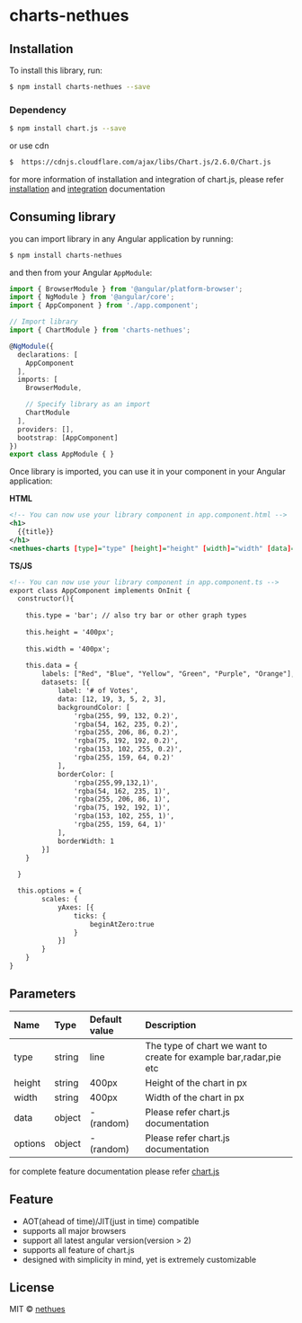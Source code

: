 # charts-nethues

## Installation

To install this library, run:

```bash
$ npm install charts-nethues --save
```

### Dependency

```bash
$ npm install chart.js --save
```
or use cdn

```bash
$  https://cdnjs.cloudflare.com/ajax/libs/Chart.js/2.6.0/Chart.js
```
for more information of installation and integration of chart.js, please refer [installation](http://www.chartjs.org/docs/latest/getting-started/installation.html) and [integration](http://www.chartjs.org/docs/latest/getting-started/integration.html) documentation

## Consuming library

you can import library in any Angular application by running:

```bash
$ npm install charts-nethues
```

and then from your Angular `AppModule`:

```typescript
import { BrowserModule } from '@angular/platform-browser';
import { NgModule } from '@angular/core';
import { AppComponent } from './app.component';

// Import library
import { ChartModule } from 'charts-nethues';

@NgModule({
  declarations: [
    AppComponent
  ],
  imports: [
    BrowserModule,

    // Specify library as an import
    ChartModule
  ],
  providers: [],
  bootstrap: [AppComponent]
})
export class AppModule { }
```

Once library is imported, you can use it in your component in your Angular application:

**HTML**

```xml
<!-- You can now use your library component in app.component.html -->
<h1>
  {{title}}
</h1>
<nethues-charts [type]="type" [height]="height" [width]="width" [data]="data" [options]="options"></nethues-charts>
```
**TS/JS**

```xml
<!-- You can now use your library component in app.component.ts -->
export class AppComponent implements OnInit {
  constructor(){
  
    this.type = 'bar'; // also try bar or other graph types
  
    this.height = '400px';
  
    this.width = '400px';
  
    this.data = {
        labels: ["Red", "Blue", "Yellow", "Green", "Purple", "Orange"],
        datasets: [{
            label: '# of Votes',
            data: [12, 19, 3, 5, 2, 3],
            backgroundColor: [
                'rgba(255, 99, 132, 0.2)',
                'rgba(54, 162, 235, 0.2)',
                'rgba(255, 206, 86, 0.2)',
                'rgba(75, 192, 192, 0.2)',
                'rgba(153, 102, 255, 0.2)',
                'rgba(255, 159, 64, 0.2)'
            ],
            borderColor: [
                'rgba(255,99,132,1)',
                'rgba(54, 162, 235, 1)',
                'rgba(255, 206, 86, 1)',
                'rgba(75, 192, 192, 1)',
                'rgba(153, 102, 255, 1)',
                'rgba(255, 159, 64, 1)'
            ],
            borderWidth: 1
        }]
    } 
    
  }

  this.options = {
        scales: {
            yAxes: [{
                ticks: {
                    beginAtZero:true
                }
            }]
        }
    }
}
```





## Parameters


| Name          | Type          | Default value       |  Description                            |
|:--------------|:--------------|:--------------------|:----------------------------------------|
| type          | string        | line                | The type of chart we want to create     for                                                     example bar,radar,pie etc               
| height        | string        | 400px               | Height of the chart in px               |
| width         | string        | 400px               | Width of the chart in px                |
| data          | object        | - (random)          | Please refer chart.js documentation     |
| options       | object        | - (random)          | Please refer chart.js documentation     |

for complete feature documentation please refer [chart.js](http://www.chartjs.org/docs/latest/)

## Feature

* AOT(ahead of time)/JIT(just in time) compatible
* supports all major browsers
* support all latest angular version(version > 2)
* supports all feature of chart.js
* designed with simplicity in mind, yet is extremely customizable


## License

MIT © [nethues](mailto:info@nethues.com)
